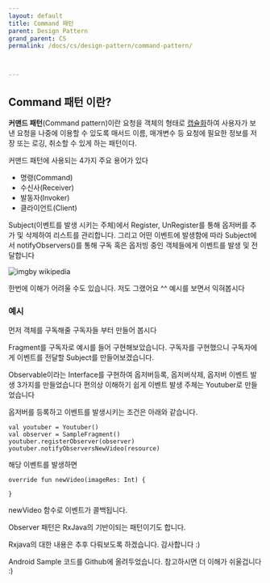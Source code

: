 ```yaml
---
layout: default
title: Command 패턴
parent: Design Pattern
grand_parent: CS
permalink: /docs/cs/design-pattern/command-pattern/



---
```




## Command 패턴 이란?

**커맨드 패턴**(Command pattern)이란 요청을 객체의 형태로 [캡슐화](https://ko.wikipedia.org/wiki/캡슐화)하여 사용자가 보낸 요청을 나중에 이용할 수 있도록 매서드 이름, 매개변수 등 요청에 필요한 정보를 저장 또는 로깅, 취소할 수 있게 하는 패턴이다.



커맨드 패턴에 사용되는 4가지 주요 용어가 있다

- 명령(Command)
- 수신사(Receiver)
- 발동자(Invoker)
- 클라이언트(Client)





Subject(이벤트를 발생 시키는 주체)에서 Register, UnRegister를 통해 
옵저버를 추가 및 삭제하여 리스트를 관리합니다.
그리고 어떤 이벤트에 발생함에 따라 Subject에서 notifyObservers()를 통해 구독 혹은 옵저빙 중인 객체들에게 이벤트를 발생 및 전달합니다

![img](https://cdn-images-1.medium.com/max/800/0*uH6_TpuqD5Uccpld.png)by wikipedia

한번에 이해가 어려울 수도 있습니다. 저도 그랬어요 ^^
예시를 보면서 익혀봅시다

### 예시

먼저 객체를 구독해줄 구독자들 부터 만들어 봅시다

<script src="https://gist.github.com/KennethSS/8c5a27084877025c0f563ae1eeff576d.js"></script>

<script src="https://gist.github.com/KennethSS/dcd69550ecf254f7ca19fe484bd12a06.js"></script>



Fragment를 구독자로 예시를 들어 구현해보았습니다.
구독자를 구현했으니 구독자에게 이벤트를 전달할 
Subject를 만들어보겠습니다.

<script src="https://gist.github.com/KennethSS/8d66353718f72e1ff8e5975fd5f7e80d.js"></script>

<script src="https://gist.github.com/KennethSS/de0b04b8c750691c2680645b50e313a0.js"></script>



Observable이라는 Interface를 구현하여
옵저버등록, 옵저버삭제, 옵저버 이벤트 발생 3가지를 만들었습니다
편의상 이해하기 쉽게 이벤트 발생 주체는 Youtuber로 만들었습니다

옵저버를 등록하고 이벤트를 발생시키는 조건은 아래와 같습니다.

```
val youtuber = Youtuber()
val observer = SampleFragment()
youtuber.registerObserver(observer)
youtuber.notifyObserversNewVideo(resource)
```

해당 이벤트를 발생하면

```
override fun newVideo(imageRes: Int) {

}
```

newVideo 함수로 이벤트가 콜백됩니다.

Observer 패턴은 RxJava의 기반이되는 패턴이기도 합니다.

Rxjava의 대한 내용은 추후 다뤄보도록 하겠습니다. 감사합니다 :)

Android Sample 코드를 Github에 올려두었습니다.
참고하시면 더 이해가 쉬울겁니다 :)